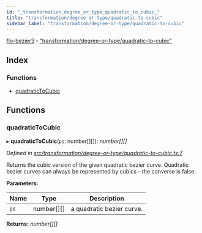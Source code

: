 ```yaml
---
id: "_transformation_degree_or_type_quadratic_to_cubic_"
title: "transformation/degree-or-type/quadratic-to-cubic"
sidebar_label: "transformation/degree-or-type/quadratic-to-cubic"
---
```


[flo-bezier3](../globals.md) › ["transformation/degree-or-type/quadratic-to-cubic"](_transformation_degree_or_type_quadratic_to_cubic_.md)

## Index

### Functions

* [quadraticToCubic](_transformation_degree_or_type_quadratic_to_cubic_.md#quadratictocubic)

## Functions

###  quadraticToCubic

▸ **quadraticToCubic**(`ps`: number[][]): *number[][]*

*Defined in [src/transformation/degree-or-type/quadratic-to-cubic.ts:7](https://github.com/FlorisSteenkamp/FloBezier/blob/6f79660/src/transformation/degree-or-type/quadratic-to-cubic.ts#L7)*

Returns the cubic version of the given quadratic bezier curve. Quadratic
bezier curves can always be represented by cubics - the converse is false.

**Parameters:**

Name | Type | Description |
------ | ------ | ------ |
`ps` | number[][] | a quadratic bezier curve.  |

**Returns:** *number[][]*
